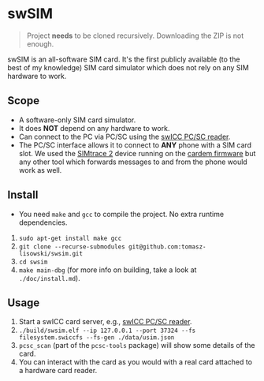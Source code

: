 # swSIM

> Project **needs** to be cloned recursively. Downloading the ZIP is not enough.

swSIM is an all-software SIM card. It's the first publicly available (to the best of my knowledge) SIM card simulator which does not rely on any SIM hardware to work.

## Scope
- A software-only SIM card simulator.
- It does **NOT** depend on any hardware to work.
- Can connect to the PC via PC/SC using the [swICC PC/SC reader](https://github.com/tomasz-lisowski/swicc__pcsc).
- The PC/SC interface allows it to connect to **ANY** phone with a SIM card slot. We used the [SIMtrace 2](https://osmocom.org/projects/simtrace2/wiki) device running on the [cardem firmware](https://osmocom.org/projects/simtrace2/wiki#card-emulation) but any other tool which forwards messages to and from the phone would work as well.

## Install
- You need `make` and `gcc` to compile the project. No extra runtime dependencies.
1. `sudo apt-get install make gcc`
2. `git clone --recurse-submodules git@github.com:tomasz-lisowski/swsim.git`
3. `cd swsim`
4. `make main-dbg` (for more info on building, take a look at `./doc/install.md`).

## Usage
1. Start a swICC card server, e.g., [swICC PC/SC reader](https://github.com/tomasz-lisowski/swicc__pcsc).
2. `./build/swsim.elf --ip 127.0.0.1 --port 37324 --fs filesystem.swiccfs --fs-gen ./data/usim.json`
3. `pcsc_scan` (part of the `pcsc-tools` package) will show some details of the card.
4. You can interact with the card as you would with a real card attached to a hardware card reader.
